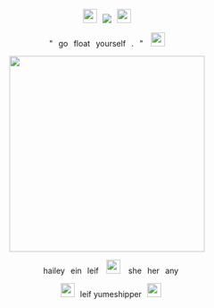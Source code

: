 <p align= "center"> <p align="center"> <img src= "https://cdn.discordapp.com/emojis/1254199279426469979.gif?size=28&quality=lossless" width="25">⠀<img src= "https://komarev.com/ghpvc/?username=hhaileykin&label&color=red&label=angels" </p>⠀<img src= "https://cdn.discordapp.com/emojis/1254199290767872081.gif?size=28&quality=lossless" width="25">

<p align="center">"⠀go⠀float⠀yourself⠀.⠀"⠀ <img src= "https://cdn.discordapp.com/emojis/1201905205885800489.gif?size=28&quality=lossless"width="25"> </p> 
<p align= "center"> <img src= "https://64.media.tumblr.com/d0bf21488aa16826209c000e913bfe57/a97ee1baeaa45d9f-0a/s1280x1920/eebde66ff50e7824295071f65ee8672c645f7deb.pnj"width="350"> </p>

<p align="center"> hailey⠀ein⠀leif⠀ <img src= "https://cdn.discordapp.com/emojis/1201905280540221450.gif?size=28&quality=lossless"width="25"> ⠀she⠀her⠀any</p> 

<p align="center"> <img src= "https://cdn.discordapp.com/emojis/1211035904299368468.gif?size=28&quality=lossless"width="25">⠀leif yumeshipper⠀<img src= "https://cdn.discordapp.com/emojis/1201905307115061279.gif?size=28&quality=lossless"width="25"> </p> 
